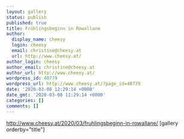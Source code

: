 ```yaml
---
layout: gallery
status: publish
published: true
title: Frühlingsbeginn in Rowallane
author:
  display_name: cheesy
  login: cheesy
  email: christine@cheesy.at
  url: http://www.cheesy.at/
author_login: cheesy
author_email: christine@cheesy.at
author_url: http://www.cheesy.at/
wordpress_id: 40779
wordpress_url: http://www.cheesy.at/?page_id=40779
date: '2020-03-08 12:29:14 +0000'
date_gmt: '2020-03-08 11:29:14 +0000'
categories: []
comments: []
---
```

http://www.cheesy.at/2020/03/fruhlingsbeginn-in-rowallane/
[gallery orderby="title"]
